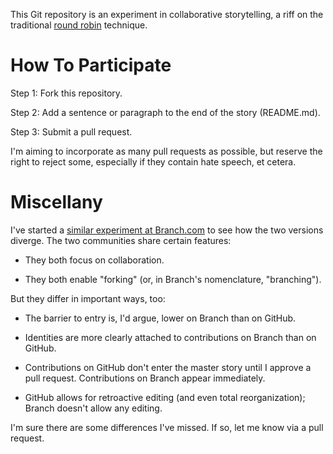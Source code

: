 This Git repository is an experiment in collaborative storytelling, a riff on the traditional [round robin](http://en.wikipedia.org/wiki/Round-robin_story) technique.

How To Participate
==================

Step 1: Fork this repository.

Step 2: Add a sentence or paragraph to the end of the story (README.md).

Step 3: Submit a pull request.

I'm aiming to incorporate as many pull requests as possible, but reserve the right to reject some, especially if they contain hate speech, et cetera.

Miscellany
==========

I've started a [similar experiment at Branch.com](http://branch.com/b/round-robin) to see how the two versions diverge. The two communities share certain features:

- They both focus on collaboration.

- They both enable "forking" (or, in Branch's nomenclature, "branching").

But they differ in important ways, too:

- The barrier to entry is, I'd argue, lower on Branch than on GitHub.

- Identities are more clearly attached to contributions on Branch than on GitHub.

- Contributions on GitHub don't enter the master story until I approve a pull request. Contributions on Branch appear immediately.

- GitHub allows for retroactive editing (and even total reorganization); Branch doesn't allow any editing.

I'm sure there are some differences I've missed. If so, let me know via a pull request.